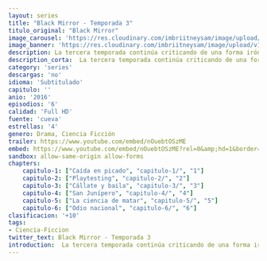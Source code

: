 ```yaml
---
layout: series
title: "Black Mirror - Temporada 3"
titulo_original: "Black Mirror"
image_carousel: 'https://res.cloudinary.com/imbriitneysam/image/upload/v1547402295/black3-poster-min.jpg'
image_banner: 'https://res.cloudinary.com/imbriitneysam/image/upload/v1547402294/black-3-banner-min.jpg'
description: La tercera temporada continúa criticando de una forma irónica el reflejo de una sociedad demasiado pendiente de las nuevas tecnologías. No obstante, Brooker ha anunciado que el enfoque de estos capítulos es diferente aunque el espíritu de la serie no ha cambiado. La tercera temporada cuenta con actores de la talla de Alice Eve o Bryce Dallas Howard. En la nueva temporada, el foco de atención de las historias sigue puesto en las aplicaciones y los juegos online, llevando al límite incluso las fatales consecuencias que puede acarrear su uso. Es tal la violencia extrema que la tecnología llega a ejercer, que la vida de los personajes se verá expuesta a situaciones que jamás hubieran imaginado en su día a día. Por ejemplo, la obsesión de una mujer por conseguir adentrarse en el mundo más elitista de su ciudad le hará replantearse su verdadero objetivo en la vida.
description_corta:  La tercera temporada continúa criticando de una forma irónica el reflejo de una sociedad demasiado pendiente de las nuevas tecnologías. No obstante, Brooker ha anunciado que el enfoque de estos capítulos es diferente aunque el espíritu de la serie no ha cambiado. La...
category: 'series'
descargas: 'no'
idioma: 'Subtitulado'
capitulo: ''
anio: '2016'
episodios: '6'
calidad: 'Full HD'
fuente: 'cueva'
estrellas: '4'
genero: Drama, Ciencia Ficción
trailer: https://www.youtube.com/embed/nOuebtOSzME
embed: https://www.youtube.com/embed/nOuebtOSzME?rel=0&amp;hd=1&border=0&wmode=opaque&enablejsapi=1&modestbranding=1&controls=1&showinfo=1
sandbox: allow-same-origin allow-forms 
chapters:
    capitulo-1: ["Caída en picado", "capitulo-1/", "1"]
    capitulo-2: ["Playtesting", "capitulo-2/", "2"]
    capitulo-3: ["Cállate y baila", "capitulo-3/", "3"]
    capitulo-4: ["San Junípero", "capitulo-4/", "4"]
    capitulo-5: ["La ciencia de matar", "capitulo-5/", "5"]
    capitulo-6: ["Odio nacional", "capitulo-6/", "6"]
clasificacion: '+10'
tags:
- Ciencia-Ficcion
twitter_text: Black Mirror - Temporada 3
introduction:  La tercera temporada continúa criticando de una forma irónica el reflejo de una sociedad demasiado pendiente de las nuevas tecnologías. No obstante, Brooker ha anunciado que el enfoque de estos capítulos es diferente aunque el espíritu de la serie no ha cambiado. La
---
```












